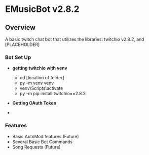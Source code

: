# EMusicBot v2.8.2

## Overview
A basic twitch chat bot that utilizes the libraries: twitchio v2.8.2, and [PLACEHOLDER]

### Bot Set Up
- **getting twitchio with venv**
  - cd [location of folder]
  - py -m venv venv
  - venv\Scripts\activate
  - py -m pip install twitchio==2.8.2

- **Getting OAuth Token**
  
- 


### Features
- Basic AutoMod features (Future)
- Several Basic Bot Commands 
- Song Requests (Future)


